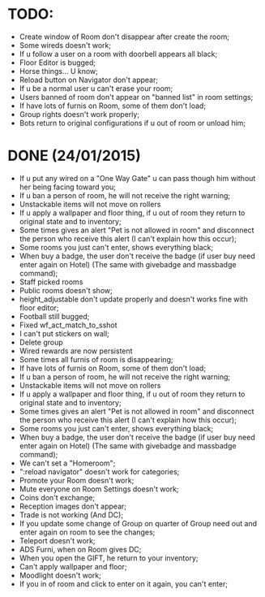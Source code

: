 TODO:
====
- Create window of Room don't disappear after create the room;
- Some wireds doesn't work;
- If u follow a user on a room with doorbell appears all black;
- Floor Editor is bugged;
- Horse things... U know;
- Reload button on Navigator don't appear;
- If u be a normal user u can't erase your room;
- Users banned of room don't appear on "banned list" in room settings;
- If have lots of furnis on Room, some of them don't load;
- Group rights doesn't work properly;
- Bots return to original configurations if u out of room or unload him;

DONE (24/01/2015)
====
- If u put any wired on a "One Way Gate" u can pass though him without her being facing toward you;
- If u ban a person of room, he will not receive the right warning;
- Unstackable items will not move on rollers
- If u apply a wallpaper and floor thing, if u out of room they return to original state and to inventory;
- Some times gives an alert "Pet is not allowed in room" and disconnect the person who receive this alert (I can't explain how this occur);
- Some rooms you just can't enter, shows everything black;
- When buy a badge, the user don't receive the badge (if user buy need enter again on Hotel) (The same with givebadge and massbadge command);
- Staff picked rooms
- Public rooms doesn't show;
- height_adjustable don't update properly and doesn't works fine with floor editor;
- Football still bugged;
- Fixed wf_act_match_to_sshot
- I can't put stickers on wall;
- Delete group
- Wired rewards are now persistent
- Some times all furnis of room is disappearing;
- If have lots of furnis on Room, some of them don't load;
- If u ban a person of room, he will not receive the right warning;
- Unstackable items will not move on rollers
- If u apply a wallpaper and floor thing, if u out of room they return to original state and to inventory;
- Some times gives an alert "Pet is not allowed in room" and disconnect the person who receive this alert (I can't explain how this occur);
- Some rooms you just can't enter, shows everything black;
- When buy a badge, the user don't receive the badge (if user buy need enter again on Hotel) (The same with givebadge and massbadge command);
- We can't set a "Homeroom";
- ":reload navigator" doesn't work for categories;
- Promote your Room doesn't work;
- Mute everyone on Room Settings doesn't work;
- Coins don't exchange;
- Reception images don't appear;
- Trade is not working (And DC);
- If you update some change of Group on quarter of Group need out and enter again on room to see the changes;
- Teleport doesn't work;
- ADS Furni, when on Room gives DC;
- When you open the GIFT, he return to your inventory;
- Can't apply wallpaper and floor;
- Moodlight doesn't work;
- If you in of room and click to enter on it again, you can't enter;